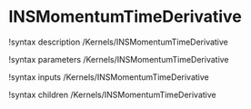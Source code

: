 # INSMomentumTimeDerivative

!syntax description /Kernels/INSMomentumTimeDerivative

!syntax parameters /Kernels/INSMomentumTimeDerivative

!syntax inputs /Kernels/INSMomentumTimeDerivative

!syntax children /Kernels/INSMomentumTimeDerivative
